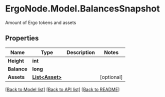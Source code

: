 # ErgoNode.Model.BalancesSnapshot
Amount of Ergo tokens and assets

## Properties

Name | Type | Description | Notes
------------ | ------------- | ------------- | -------------
**Height** | **int** |  | 
**Balance** | **long** |  | 
**Assets** | [**List&lt;Asset&gt;**](Asset.md) |  | [optional] 

[[Back to Model list]](../README.md#documentation-for-models) [[Back to API list]](../README.md#documentation-for-api-endpoints) [[Back to README]](../README.md)

